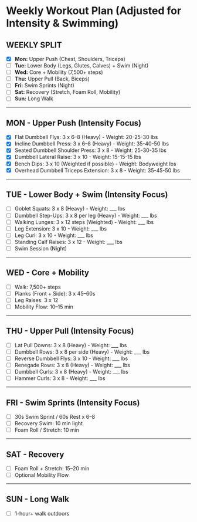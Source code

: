 # Weekly Workout Plan (Adjusted for Intensity & Swimming)

## WEEKLY SPLIT
- [x] **Mon:** Upper Push (Chest, Shoulders, Triceps)
- [ ] **Tue:** Lower Body (Legs, Glutes, Calves) + Swim (Night)
- [ ] **Wed:** Core + Mobility (7,500+ steps)
- [ ] **Thu:** Upper Pull (Back, Biceps)
- [ ] **Fri:** Swim Sprints (Night)
- [ ] **Sat:** Recovery (Stretch, Foam Roll, Mobility)
- [ ] **Sun:** Long Walk

---

## MON - Upper Push (Intensity Focus)
- [x] Flat Dumbbell Flys: 3 x 6–8 (Heavy) - Weight: 20-25-30 lbs
- [x] Incline Dumbbell Press: 3 x 6–8 (Heavy) - Weight: 35-40-50 lbs
- [x] Seated Dumbbell Shoulder Press: 3 x 8 - Weight: 25-30-35 lbs
- [x] Dumbbell Lateral Raise: 3 x 10 - Weight: 15-15-15 lbs
- [x] Bench Dips: 3 x 10 (Weighted if possible) - Weight: Bodyweight lbs
- [x] Overhead Dumbbell Triceps Extension: 3 x 8 - Weight: 35-45-50 lbs

---

## TUE - Lower Body + Swim (Intensity Focus)
- [ ] Goblet Squats: 3 x 8 (Heavy) - Weight: ___ lbs
- [ ] Dumbbell Step-Ups: 3 x 8 per leg (Heavy) - Weight: ___ lbs
- [ ] Walking Lunges: 3 x 12 steps (Weighted) - Weight: ___ lbs
- [ ] Leg Extension: 3 x 10 - Weight: ___ lbs
- [ ] Leg Curl: 3 x 10 - Weight: ___ lbs
- [ ] Standing Calf Raises: 3 x 12 - Weight: ___ lbs
- [ ] Swim Session (Night)

---

## WED - Core + Mobility
- [ ] Walk: 7,500+ steps
- [ ] Planks (Front + Side): 3 x 45–60s
- [ ] Leg Raises: 3 x 12
- [ ] Mobility Flow: 10–15 min

---

## THU - Upper Pull (Intensity Focus)
- [ ] Lat Pull Downs: 3 x 8 (Heavy) - Weight: ___ lbs
- [ ] Dumbbell Rows: 3 x 8 per side (Heavy) - Weight: ___ lbs
- [ ] Reverse Dumbbell Flys: 3 x 10 - Weight: ___ lbs
- [ ] Renegade Rows: 3 x 8 (Heavy) - Weight: ___ lbs
- [ ] Dumbbell Curls: 3 x 8 (Heavy) - Weight: ___ lbs
- [ ] Hammer Curls: 3 x 8 - Weight: ___ lbs

---

## FRI - Swim Sprints (Intensity Focus)
- [ ] 30s Swim Sprint / 60s Rest x 6–8
- [ ] Recovery Swim: 10 min light
- [ ] Foam Roll / Stretch: 10 min

---

## SAT - Recovery
- [ ] Foam Roll + Stretch: 15–20 min
- [ ] Optional Mobility Flow

---

## SUN - Long Walk
- [ ] 1-hour+ walk outdoors